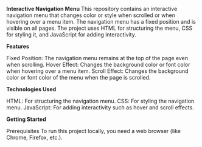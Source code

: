 **Interactive Navigation Menu**
This repository contains an interactive navigation menu that changes color or style when scrolled or when hovering over a menu item. The navigation menu has a fixed position and is visible on all pages. The project uses HTML for structuring the menu, CSS for styling it, and JavaScript for adding interactivity.

**Features**

Fixed Position: The navigation menu remains at the top of the page even when scrolling.
Hover Effect: Changes the background color or font color when hovering over a menu item.
Scroll Effect: Changes the background color or font color of the menu when the page is scrolled.

**Technologies Used**

HTML: For structuring the navigation menu.
CSS: For styling the navigation menu.
JavaScript: For adding interactivity such as hover and scroll effects.

**Getting Started**

Prerequisites
To run this project locally, you need a web browser (like Chrome, Firefox, etc.).
